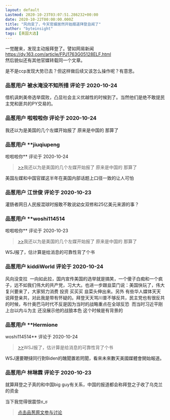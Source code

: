 ```yaml
---
layout: default
Lastmod: 2020-10-23T03:07:51.286232+00:00
date: 2020-10-22T00:00:00.000Z
title: "风向变了，今天官媒居然开始报道拜登丑闻了"
author: "byteinsight"
tags: [美国大选]
---
```


一觉醒来，发现主动报拜登了。譬如网易新闻  
https://dy.163.com/article/FPJ1763G05128ELF.html  
然后貌似还有其他官媒转载同一个文章。  
  
是不是ccp发现大势已去？但这样做后续又该怎么操作呢？有意思。

            
### 品葱用户 **被水淹没不知所措** 评论于 2020-10-24
        
借机讽刺美帝选举腐败，凸显社会主义优越性的时候到了。当然他们是绝不敢提民主党和匪共的PY交易的。
        


            
### 品葱用户 **啦啦啦你** 评论于 2020-10-24
        
我还以为是美国的几个左媒开始报了 原来是中国的 那算了
        


            
### 品葱用户 **jiuqiupeng 
啦啦啦你** 评论于 2020-10-24
        
> [\>>]( "/article/item_id-523434#")我还以为是美国的几个左媒开始报了 原来是中国的 那算了

  
  
美国左媒和中国官媒这半年在美国内部话题上口径一致的让人可怕
        


            
### 品葱用户 **江世俊** 评论于 2020-10-23
        
灌肠者网日人民报混球时报敢不敢说幼女双修和25亿美元来源的事？
        


            
### 品葱用户 **woshi114514 
啦啦啦你** 评论于 2020-10-23
        
> [\>>]( "/article/item_id-523434#")我还以为是美国的几个左媒开始报了 原来是中国的 那算了

  
WSJ报了，估计算是给消息的可靠性背了个书
        


            
### 品葱用户 **kiddiWorld** 评论于 2020-10-24
        
风向没变拉  一向如此拉，国内宣传美国的选举就是搞笑，一个傻子白痴和一个疯子，远不如我们伟大的共产党，习大大。也进一步跟韭菜门说：美国快玩了，伟大复兴要来了，大家努力消费 投资 买买买 韭菜头伸出来。另外 有些华人媒体天天说拜登亲共，对此我是带有怀疑的。拜登天天骂川普不够反共，民主党也有很反共的时候，布什奥巴马时代不反是因为当时的战略重点在全球反恐  而当时习近平刚上台以内斗为主 还没展示他的战狼本色 这个时候是有背景的
        


            
### 品葱用户 **Hermione 
woshi114514** 评论于 2020-10-24
        
> [\>>]( "/article/item_id-523446#")WSJ报了，估计算是给消息的可靠性背了个书

  
  
WSJ還要鞭撻同行對Biden的醜聞置若罔聞，看來未來數天美國媒體會開始報道。
        


            
### 品葱用户 **林琳霖** 评论于 2020-10-23
        
就算拜登之子真的和中国big guy有关系，中国的报道都会称拜登之子收了乌克兰的资金  
  
  
当下我觉得很震惊ಠ\_ಠ
        






> [点击品葱原文参与讨论](https://pincong.rocks/article/25423)

